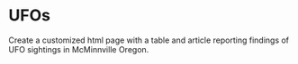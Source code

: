 # UFOs
Create a customized html page with a table and article reporting findings of UFO sightings in McMinnville Oregon.
